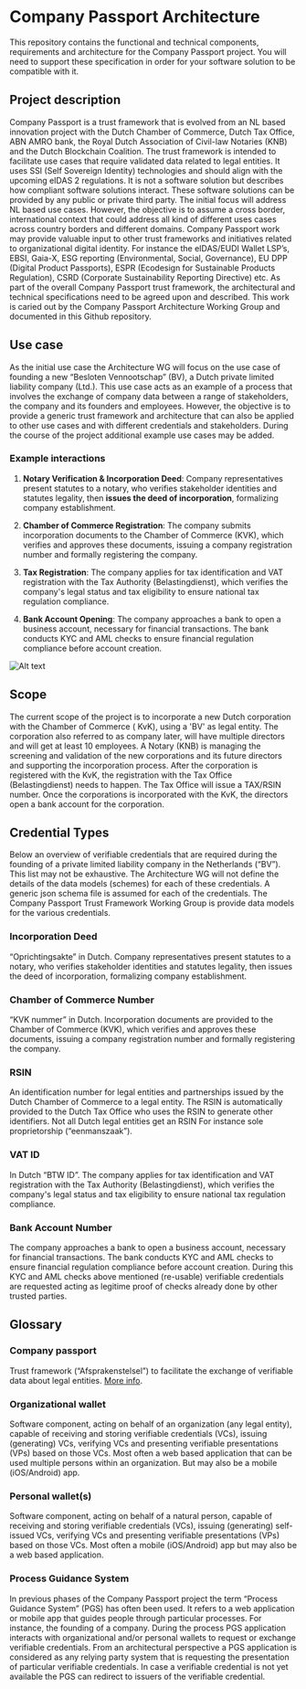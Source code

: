 # Company Passport Architecture

This repository contains the functional and technical components, requirements and architecture for the Company Passport
project. You will need to support these specification in order for your software solution to be compatible with it.

## Project description

Company Passport is a trust framework that is evolved from an NL based innovation
project with the Dutch Chamber of Commerce, Dutch Tax Office, ABN AMRO bank,
the Royal Dutch Association of Civil-law Notaries (KNB) and the Dutch Blockchain
Coalition.
The trust framework is intended to facilitate use cases that require validated data
related to legal entities. It uses SSI (Self Sovereign Identity) technologies and should
align with the upcoming eIDAS 2 regulations. It is not a software solution but
describes how compliant software solutions interact. These software solutions can
be provided by any public or private third party.
The initial focus will address NL based use cases. However, the objective is to
assume a cross border, international context that could address all kind of different
uses cases across country borders and different domains. Company Passport work
may provide valuable input to other trust frameworks and initiatives related to
organizational digital identity. For instance the eIDAS/EUDI Wallet LSP’s, EBSI,
Gaia-X, ESG reporting (Environmental, Social, Governance), EU DPP (Digital
Product Passports), ESPR (Ecodesign for Sustainable Products Regulation), CSRD
(Corporate Sustainability Reporting Directive) etc.
As part of the overall Company Passport trust framework, the architectural and
technical specifications need to be agreed upon and described. This work is caried
out by the Company Passport Architecture Working Group and documented in this
Github repository.

## Use case

As the initial use case the Architecture WG will focus on the use case of founding a
new “Besloten Vennootschap” (BV), a Dutch private limited liability company (Ltd.).
This use case acts as an example of a process that involves the exchange of
company data between a range of stakeholders, the company and its founders and
employees. However, the objective is to provide a generic trust framework and
architecture that can also be applied to other use cases and with different credentials
and stakeholders. During the course of the project additional example use cases
may be added.

### Example interactions

1. **Notary Verification & Incorporation Deed**:
   Company representatives present statutes to a notary, who verifies stakeholder identities and statutes legality, then
   **issues the deed of incorporation**, formalizing company establishment.

2. **Chamber of Commerce Registration**:
   The company submits incorporation documents to the Chamber of Commerce (KVK), which verifies and approves these
   documents, issuing a company registration number and formally registering the company.

3. **Tax Registration**:
   The company applies for tax identification and VAT registration with the Tax Authority (Belastingdienst), which
   verifies the company's legal status and tax eligibility to ensure national tax regulation compliance.

4. **Bank Account Opening**:
   The company approaches a bank to open a business account, necessary for financial transactions. The bank conducts KYC
   and AML checks to ensure financial regulation compliance before account creation.

![Alt text](assets/use-case-seq.png)

## Scope

The current scope of the project is to incorporate a new Dutch corporation with the Chamber of Commerce (
KvK), using a 'BV' as legal entity.
The corporation also referred to as company later, will have multiple directors and will get at least 10 employees.
A Notary (KNB) is managing the screening and validation of the new corporations and its future directors and supporting
the incorporation process. After the corporation is registered with the KvK, the registration with
the Tax Office (Belastingdienst) needs to happen. The Tax Office will issue a TAX/RSIN number.
Once the corporations is incorporated with the KvK, the directors open a bank account for the corporation.

## Credential Types

Below an overview of verifiable credentials that are required during the founding of a
private limited liability company in the Netherlands (“BV”). This list may not be
exhaustive. The Architecture WG will not define the details of the data models
(schemes) for each of these credentials. A generic json schema file is assumed for
each of the credentials. The Company Passport Trust Framework Working Group is
provide data models for the various credentials.

### Incorporation Deed

“Oprichtingsakte” in Dutch. Company representatives present statutes to a
notary, who verifies stakeholder identities and statutes legality, then issues the
deed of incorporation, formalizing company establishment.

### Chamber of Commerce Number

“KVK nummer” in Dutch. Incorporation documents are provided to the
Chamber of Commerce (KVK), which verifies and approves these documents,
issuing a company registration number and formally registering the company.

### RSIN

An identification number for legal entities and partnerships issued by the
Dutch Chamber of Commerce to a legal entity. The RSIN is automatically
provided to the Dutch Tax Office who uses the RSIN to generate other
identifiers. Not all Dutch legal entities get an RSIN For instance sole
proprietorship (“eenmanszaak”).

### VAT ID

In Dutch “BTW ID”. The company applies for tax identification and VAT
registration with the Tax Authority (Belastingdienst), which verifies the
company&#39;s legal status and tax eligibility to ensure national tax regulation
compliance.

### Bank Account Number

The company approaches a bank to open a business account, necessary for
financial transactions. The bank conducts KYC and AML checks to ensure
financial regulation compliance before account creation. During this KYC and
AML checks above mentioned (re-usable) verifiable credentials are requested
acting as legitime proof of checks already done by other trusted parties.

## Glossary

### Company passport

Trust framework (“Afsprakenstelsel”) to facilitate the exchange of verifiable
data about legal entities. [More info](https://dutchblockchaincoalition.org/en/use-cases-2/ondernemingspaspoort-1).

### Organizational wallet

Software component, acting on behalf of an organization (any legal entity),
capable of receiving and storing verifiable credentials (VCs), issuing
(generating) VCs, verifying VCs and presenting verifiable presentations (VPs)
based on those VCs. Most often a web based application that can be used
multiple persons within an organization. But may also be a mobile
(iOS/Android) app.

### Personal wallet(s)

Software component, acting on behalf of a natural person, capable of
receiving and storing verifiable credentials (VCs), issuing (generating) self-
issued VCs, verifying VCs and presenting verifiable presentations (VPs)
based on those VCs. Most often a mobile (iOS/Android) app but may also be
a web based application.

### Process Guidance System

In previous phases of the Company Passport project the term “Process
Guidance System” (PGS) has often been used. It refers to a web application
or mobile app that guides people through particular processes. For instance,
the founding of a company. During the process PGS application interacts with
organizational and/or personal wallets to request or exchange verifiable
credentials. From an architectural perspective a PGS application is
considered as any relying party system that is requesting the presentation of
particular verifiable credentials. In case a verifiable credential is not yet
available the PGS can redirect to issuers of the verifiable credential.
